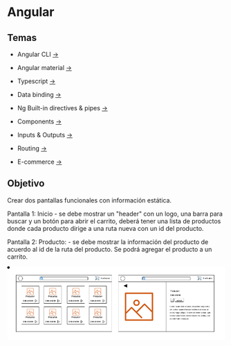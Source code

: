 # Angular

## Temas

* Angular CLI [->](./angular-cli.md)
* Angular material [->](./angular-material.md)
* Typescript [->](./typescript.md)

* Data binding [->](./data-binding.md)
* Ng Built-in directives & pipes [->](./ng-built-in-directives-pipes.md)

* Components [->](./components.md)
* Inputs & Outputs [->](./inputs-outputs.md)

* Routing [->](./routing.md)

* E-commerce [->](./e-commerce.md)

## Objetivo

Crear dos pantallas funcionales con información estática.

Pantalla 1: Inicio - se debe mostrar un "header" con un logo, una barra para buscar y un botón para abrir el carrito, deberá tener una lista de productos donde cada producto dirige a una ruta nueva con un id del producto.

Pantalla 2: Producto: - se debe mostrar la información del producto de acuerdo al id de la ruta del producto. Se podrá agregar el producto a un carrito.

![Pantalla 1 & 2](./E-commerce-design.png)
